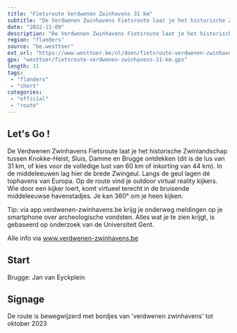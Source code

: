 ```yaml
---
title: "Fietsroute Verdwenen Zwinhavens 31 km"
subtitle: "De Verdwenen Zwinhavens Fietsroute laat je het historische Zwinlandschap tussen Knokke-Heist, Sluis, Damme en Brugge ontdekken (dit is de lus van 31 km, of kies voor de volledige lust van 60 km of inkorting van 44 km)"
date: "2022-11-09"
description: "De Verdwenen Zwinhavens Fietsroute laat je het historische Zwinlandschap tussen Knokke-Heist, Sluis, Damme en Brugge ontdekken (dit is de lus van 31 km, of kies voor de volledige lust van 60 km of inkorting van 44 km)"
region: "flanders"
source: "be.westtoer"
ext_url: "https://www.westtoer.be/nl/doen/fietsroute-verdwenen-zwinhavens-31-km"
gpx: "westtoer/fietsroute-verdwenen-zwinhavens-31-km.gpx"
length: 31
tags:
 - "flanders"
 - "short"
categories:
 - "official"
 - "route"
---
```


## Let's Go ! 

De Verdwenen Zwinhavens Fietsroute laat je het historische Zwinlandschap tussen Knokke-Heist, Sluis, Damme en Brugge ontdekken (dit is de lus van 31 km, of kies voor de volledige lust van 60 km of inkorting van 44 km). In de middeleeuwen lag hier de brede Zwingeul. Langs de geul lagen dé tophavens van Europa. Op de route vind je outdoor virtual reality kijkers. Wie door een kijker loert, komt virtueel terecht in de bruisende middeleeuwse havenstadjes. Je kan 360° om je heen kijken. 

Tip: via app.verdwenen-zwinhavens.be krijg je onderweg meldingen op je smartphone over archeologische vondsten. Alles wat je te zien krijgt, is gebaseerd op onderzoek van de Universiteit Gent.

Alle info via www.verdwenen-zwinhavens.be

## Start

Brugge: Jan van Eyckplein

## Signage

De route is bewegwijzerd met bordjes van 'verdwenen zwinhavens' tot oktober 2023
